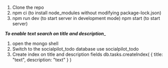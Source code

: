 1. Clone the repo
2. npm ci (to install node_modules without modifying package-lock.json)
3. npm run dev (to start server in development mode)
   npm start (to start server)

___To enable text search on title and description____
1. open the mongo shell
2. Switch to the socialpilot_todo database
use socialpilot_todo 
3. Create index on title and description fields
db.tasks.createIndex( { title: "text", description: "text" } )